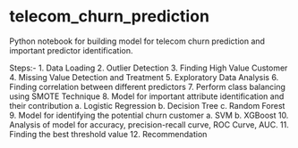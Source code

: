 # telecom_churn_prediction
Python notebook for building model for telecom churn prediction and important predictor identification.

Steps:- 
	1. Data Loading
	2. Outlier Detection
	3. Finding High Value Customer
	4. Missing Value Detection and Treatment
	5. Exploratory Data Analysis
	6. Finding correlation between different predictors
	7. Perform class balancing using SMOTE Technique
	8. Model for important attribute identification and their contribution
		a. Logistic Regression
		b. Decision Tree
		c. Random Forest
	9. Model for identifying the potential churn customer
		a. SVM
		b. XGBoost 
	10. Analysis of model for accuracy, precision-recall curve, ROC Curve, AUC.
	11. Finding the best threshold value 
	12. Recommendation
	
	
